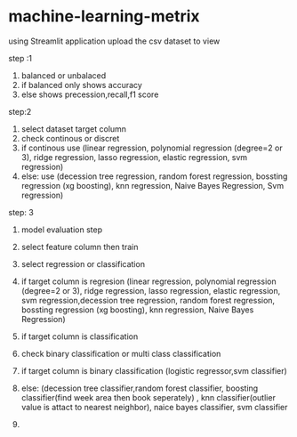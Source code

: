 # machine-learning-metrix

using Streamlit application upload the csv dataset to view 

step :1

1) balanced or unbalaced
2) if balanced only shows accuracy
3) else shows precession,recall,f1 score

step:2 

1) select dataset target column
2) check continous or discret
3) if continous use (linear regression, polynomial regression (degree=2 or 3), ridge regression, lasso regression, elastic regression, svm regression)
4) else: use (decession tree regression, random forest regression, bossting regression (xg boosting), knn regression, Naive Bayes Regression, Svm regression)

step: 3

1) model evaluation step
2) select feature column then train
3) select regression or classification
4) if target column is regresion (linear regression, polynomial regression (degree=2 or 3), ridge regression, lasso regression, elastic regression, svm regression,decession tree regression, random forest regression, bossting regression (xg boosting), knn regression, Naive Bayes Regression)
5) if target column is classification
6) check binary classification or multi class classification
7) if target column is binary classification (logistic regressor,svm classifier)
8) else: (decession tree classifier,random forest classifier, boosting classifier(find week area then book seperately) , knn classifier(outlier value is attact to nearest neighbor), naice bayes classifier, svm classifier

 
4) 
